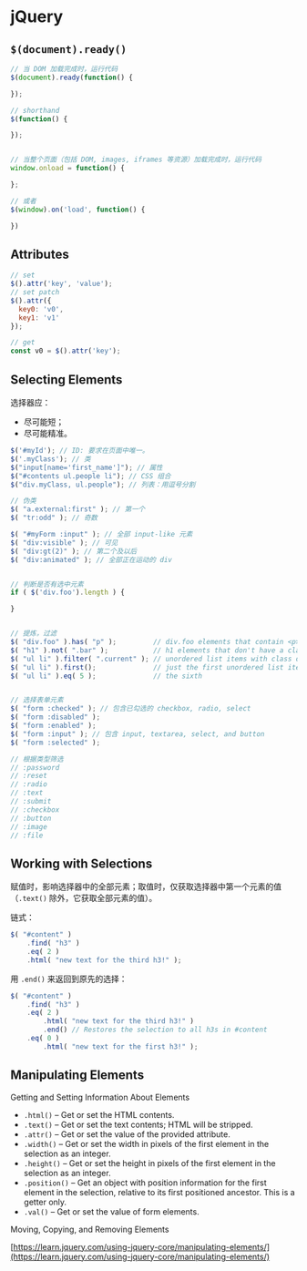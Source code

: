 # jQuery

## `$(document).ready()`

```javascript
// 当 DOM 加载完成时，运行代码
$(document).ready(function() {

});

// shorthand
$(function() {

});


// 当整个页面（包括 DOM, images, iframes 等资源）加载完成时，运行代码
window.onload = function() {

};

// 或者
$(window).on('load', function() {

})
```

## Attributes

```javascript
// set
$().attr('key', 'value');
// set patch
$().attr({
  key0: 'v0',
  key1: 'v1'
});

// get
const v0 = $().attr('key');
```

## Selecting Elements

选择器应：

* 尽可能短；
* 尽可能精准。

```javascript
$('#myId'); // ID: 要求在页面中唯一。
$('.myClass'); // 类
$("input[name='first_name']"); // 属性
$("#contents ul.people li"); // CSS 组合
$("div.myClass, ul.people"); // 列表：用逗号分割

// 伪类
$( "a.external:first" ); // 第一个
$( "tr:odd" ); // 奇数

$( "#myForm :input" ); // 全部 input-like 元素
$( "div:visible" ); // 可见
$( "div:gt(2)" ); // 第二个及以后
$( "div:animated" ); // 全部正在运动的 div


// 判断是否有选中元素
if ( $('div.foo').length ) {

}


// 提炼，过滤
$( "div.foo" ).has( "p" );         // div.foo elements that contain <p> tags
$( "h1" ).not( ".bar" );           // h1 elements that don't have a class of bar
$( "ul li" ).filter( ".current" ); // unordered list items with class of current
$( "ul li" ).first();              // just the first unordered list item
$( "ul li" ).eq( 5 );              // the sixth


// 选择表单元素
$( "form :checked" ); // 包含已勾选的 checkbox, radio, select
$( "form :disabled" );
$( "form :enabled" );
$( "form :input" ); // 包含 input, textarea, select, and button
$( "form :selected" );

// 根据类型筛选
// :password
// :reset
// :radio
// :text
// :submit
// :checkbox
// :button
// :image
// :file
```

## Working with Selections

赋值时，影响选择器中的全部元素；取值时，仅获取选择器中第一个元素的值（`.text()` 除外，它获取全部元素的值）。

链式：

```javascript
$( "#content" )
    .find( "h3" )
    .eq( 2 )
    .html( "new text for the third h3!" );
```

用 `.end()` 来返回到原先的选择：

```javascript
$( "#content" )
    .find( "h3" )
    .eq( 2 )
        .html( "new text for the third h3!" )
        .end() // Restores the selection to all h3s in #content
    .eq( 0 )
        .html( "new text for the first h3!" );
```

## Manipulating Elements

Getting and Setting Information About Elements

* `.html()` – Get or set the HTML contents.
* `.text()` – Get or set the text contents; HTML will be stripped.
* `.attr()` – Get or set the value of the provided attribute.
* `.width()` – Get or set the width in pixels of the first element in the selection as an integer.
* `.height()` – Get or set the height in pixels of the first element in the selection as an integer.
* `.position()` – Get an object with position information for the first element in the selection, relative to its first positioned ancestor. This is a getter only.
* `.val()` – Get or set the value of form elements.

Moving, Copying, and Removing Elements

[https://learn.jquery.com/using-jquery-core/manipulating-elements/](https://learn.jquery.com/using-jquery-core/manipulating-elements/)
